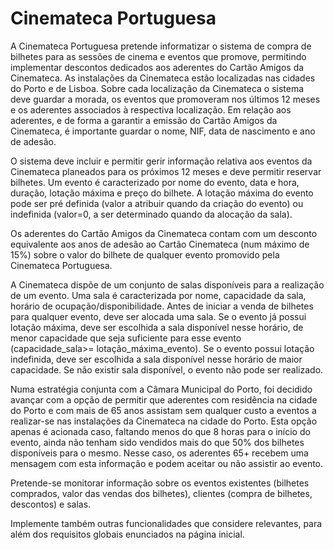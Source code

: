 # Cinemateca Portuguesa

A Cinemateca Portuguesa pretende informatizar o sistema de compra de bilhetes para as sessões de cinema e eventos que promove, permitindo implementar descontos dedicados aos aderentes do Cartão Amigos da Cinemateca.
As instalações da Cinemateca estão localizadas nas cidades do Porto e de Lisboa. Sobre cada localização da Cinemateca o sistema deve guardar a morada, os eventos que promoveram nos últimos 12 meses e os aderentes associados à respectiva localização. Em relação aos aderentes, e de forma a garantir a emissão do Cartão Amigos da Cinemateca, é importante guardar o nome, NIF, data de nascimento e ano de adesão.

O sistema deve incluir e permitir gerir informação relativa aos eventos da Cinemateca planeados para os próximos 12 meses e deve permitir reservar bilhetes. Um evento é caracterizado por nome do evento, data e hora, duração, lotação máxima e preço do bilhete. A lotação máxima do evento pode ser pré definida (valor a atribuir quando da criação do evento) ou indefinida (valor=0, a ser determinado quando da alocação da sala).

Os aderentes do Cartão Amigos da Cinemateca contam com um desconto equivalente aos anos de adesão ao Cartão Cinemateca (num máximo de 15%) sobre o valor do bilhete de qualquer evento promovido pela Cinemateca Portuguesa.

A Cinemateca dispõe de um conjunto de salas disponíveis para a realização de um evento. Uma sala é caracterizada por nome, capacidade da sala, horário de ocupação/disponibilidade. Antes de iniciar a venda de bilhetes para qualquer evento, deve ser alocada uma sala. Se o evento já possui lotação máxima, deve ser escolhida a sala disponível nesse horário, de menor capacidade que seja suficiente para esse evento (capacidade_sala>= lotação_máxima_evento). Se o evento possui lotação indefinida, deve ser escolhida a sala disponível nesse horário de maior capacidade. Se não existir sala disponível, o evento não pode ser realizado.

Numa estratégia conjunta com a Câmara Municipal do Porto, foi decidido avançar com a opção de permitir que aderentes com residência na cidade do Porto e com mais de 65 anos assistam sem qualquer custo a eventos a realizar-se nas instalações da Cinemateca na cidade do Porto. Esta opção apenas é acionada caso, faltando menos do que 8 horas para o início do evento, ainda não tenham sido vendidos mais do que 50% dos bilhetes disponíveis para o mesmo. Nesse caso, os aderentes 65+ recebem uma mensagem com esta informação e podem aceitar ou não assistir ao evento.

Pretende-se monitorar informação sobre os eventos existentes (bilhetes comprados, valor das vendas dos bilhetes), clientes (compra de bilhetes, descontos) e salas.

Implemente também outras funcionalidades que considere relevantes, para além dos requisitos globais enunciados na página inicial.